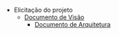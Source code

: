 - Elicitação do projeto
  - [Documento de Visão](./pages/Documento_de_Visão.md) 
    - [Documento de Arquitetura](./pages/Documento_de_Arquitetura.md)
